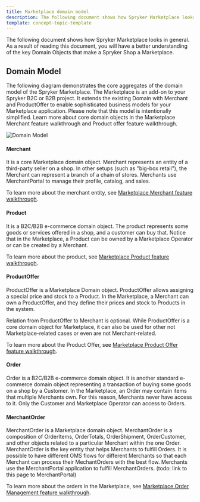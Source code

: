 ```yaml
---
title: Marketplace domain model
description: The following document shows how Spryker Marketplace looks in general. As a result of reading this document, you will have a better understanding of the key Domain Objects that make a Spryker Shop a Marketplace.
template: concept-topic-template
---
```

The following document shows how Spryker Marketplace looks in general. As a result of reading this document, you will have a better understanding of the key Domain Objects that make a Spryker Shop a Marketplace.
 
## Domain Model
The following diagram demonstrates the core aggregates of the domain model of the Spryker Marketplace.
The Marketplace is an add-on to your Spryker B2C or B2B project.
It extends the existing Domain with Merchant and ProductOffer to enable sophisticated business models for your Marketplace application. 
Please note that this model is intentionally simplified. Learn more about core domain objects in the Marketplace Merchant feature walkthrough and Product offer feature walkthrough.

![Domain Model](https://confluence-connect.gliffy.net/embed/image/02c4183f-2823-4371-ba91-aa5f9585998b.png?utm_medium=live&utm_source=custom)

#### Merchant
It is a core Marketplace domain object. Merchant represents an entity of a third-party seller on a shop. In other setups (such as "big-box retail"), the Merchant can represent a branch of a chain of stores.
Merchants use MerchantPortal to manage their profile, catalog, and sales. 

To learn more about the merchant entity, see [Marketplace Merchant feature walkthrough](/docs/marketplace/dev/feature-walkthroughs/{{site.version}}/marketplace-merchant-feature-walkthrough.html).

#### Product
It is a B2C/B2B e-commerce domain object. The product represents some goods or services offered in a shop, and a customer can buy that. Notice that in the Marketplace, a Product can be owned by a Marketplace Operator or can be created by a Merchant.

To learn more about the product, see [Marketplace Product feature walkthrough](/docs/marketplace/dev/feature-walkthroughs/{{site.version}}/marketplace-product-feature-walkthrough.html).

#### ProductOffer
ProductOffer is a Marketplace Domain object. ProductOffer allows assigning a special price and stock to a Product. In the Marketplace, a Merchant can own a ProductOffer, and they define their prices and stock to Products in the system.

Relation from ProductOffer to Merchant is optional. While ProductOffer is a core domain object for Marketplace, it can also be used for other not Marketplace-related cases or even are not Merchant-related.

To learn more about the Product Offer, see [Marketplace Product Offer feature walkthrough](/docs/marketplace/dev/feature-walkthroughs/{{site.version}}/marketplace-product-offer-feature-walkthrough/marketplace-product-offer-feature-walkthrough.html).

#### Order 
Order is a B2C/B2B e-commerce domain object. It is another standard e-commerce domain object representing a transaction of buying some goods on a shop by a Customer. In the Marketplace, an Order may contain items that multiple Merchants own. For this reason, Merchants never have access to it. Only the Customer and Marketplace Operator can access to Orders.

#### MerchantOrder 
MerchantOrder is a Marketplace domain object. MerchantOrder is a composition of OrderItems, OrderTotals, OrderShipment, OrderCustomer, and other objects related to a particular Merchant within the one Order. MerchantOrder is the key entity that helps Merchants to fulfill Orders. It is possible to have different OMS flows for different Merchants so that each Merchant can process their MechantOrders with the best flow. Merchants use the MerchantPortal application to fulfill MerchantOrders. (todo: link to this page to MerchantPortal)

 
To learn more about the orders in the Marketplace, see [Marketplace Order Management feature walkthrough](/docs/marketplace/dev/feature-walkthroughs/{{site.version}}/marketplace-order-management-feature-walkthrough/marketplace-order-management-feature-walkthrough.html).

